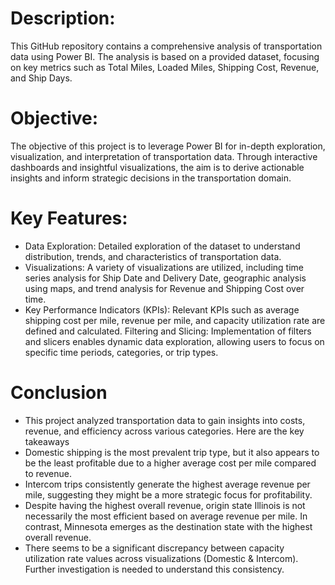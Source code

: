 # Description:
This GitHub repository contains a comprehensive analysis of transportation data using Power BI. The analysis is based on a provided dataset, focusing on key metrics such as Total Miles, Loaded Miles, Shipping Cost, Revenue, and Ship Days.

# Objective:
The objective of this project is to leverage Power BI for in-depth exploration, visualization, and interpretation of transportation data. Through interactive dashboards and insightful visualizations, the aim is to derive actionable insights and inform strategic decisions in the transportation domain.

# Key Features:
* Data Exploration: Detailed exploration of the dataset to understand distribution, trends, and characteristics of transportation data.
* Visualizations: A variety of visualizations are utilized, including time series analysis for Ship Date and Delivery Date, geographic analysis using maps, and trend analysis for Revenue 
  and Shipping Cost over time.
* Key Performance Indicators (KPIs): Relevant KPIs such as average shipping cost per mile, revenue per mile, and capacity utilization rate are defined and calculated.
  Filtering and Slicing: Implementation of filters and slicers enables dynamic data exploration, allowing users to focus on specific time periods, categories, or trip types.

# Conclusion
* This project analyzed transportation data to gain insights into costs, revenue, and efficiency across various categories. Here are the key takeaways
* Domestic shipping is the most prevalent trip type, but it also appears to be the least profitable due to a higher average cost per mile compared to revenue.
* Intercom trips consistently generate the highest average revenue per mile, suggesting they might be a more strategic focus for profitability.
* Despite having the highest overall revenue, origin state Illinois is not necessarily the most efficient based on average revenue per mile. In contrast, Minnesota 
  emerges as the destination state with the highest overall revenue.
* There seems to be a significant discrepancy between capacity utilization rate values across visualizations (Domestic & Intercom). Further investigation is needed to
  understand this consistency.


